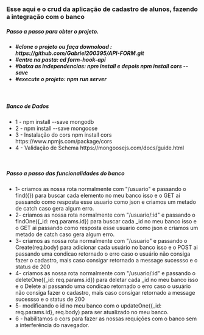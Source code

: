 <html>
    <h3>Esse aqui e o crud da aplicação de cadastro de alunos, fazendo a integração com o banco</h3>
    <body>
        <h5>Passo a passo para obter o projeto. <h5>
         <ul>
         <li>#clone o projeto ou faça downoload : https://github.com/Gabriel200395/API-FORM.git</li>
         <li>#entre na pasta: cd form-hook-api</li>
         <li>#baixa as independencias:  npm install e depois npm install cors --save</li>
         <li>#execute o projeto: npm run server</li>
        </ul>
         <br /> 
         <h5>Banco de Dados</h5>
         <ul>
          <li>1 - npm install --save mongodb</li>
          <li>2 - npm install --save mongoose </li>
          <li>3 - Instalação do cors npm install cors https://www.npmjs.com/package/cors</li>
          <li>4 - Validação de Schema https://mongoosejs.com/docs/guide.html</li>
         </ul> 
            <br />
                <h5>Passo a passo das funcionalidades do banco</h5>
           <ul>
          <li>1- criamos as nossa rota normalmente com "/usuario" e passando o find({})
para buscar cada elemento no meu banco isso e o GET ai passando como resposta
esse usuario como json e criamos um metado de catch caso gera algum erro.  

</li>
          <li>2- criamos as nossa rota normalmente com "/usuario/:id" e passando o findOne({_id: req.params.id})
para buscar cada _id no meu banco isso e o GET ai passando como resposta
esse usuario como json e criamos um metado de catch caso gera algum erro. </li>
          <li>
3- criamos as nossa rota normalmente com "/usuario" e passando o Create(req.body)
para adicionar cada usuário no banco isso e o POST ai passando uma condicao retornado o erro caso o usuário não consiga fazer o cadastro, mais caso consigar retornado a message sucessso e o status de 200</li>
          <li>4- criamos as nossa rota normalmente com "/usuario/:id" e passando o deleteOne({_id: req.params.id})
para deletar cada _id no meu banco isso e o Delete ai passando uma condicao retornado o erro caso o usuário não consiga fazer o cadastro, mais caso consigar retornado a message sucessso e o status de 200
</li>  <li>5- modificando o id no meu banco com o updateOne({_id: req.params.id}, req.body) para ser atualizado no meu banco.
    <li>6 - habilitamos o cors para fazer as nossas requições com o banco sem a interferência do navegador.</li>
         </ul>   
    </body>
</html>
 
